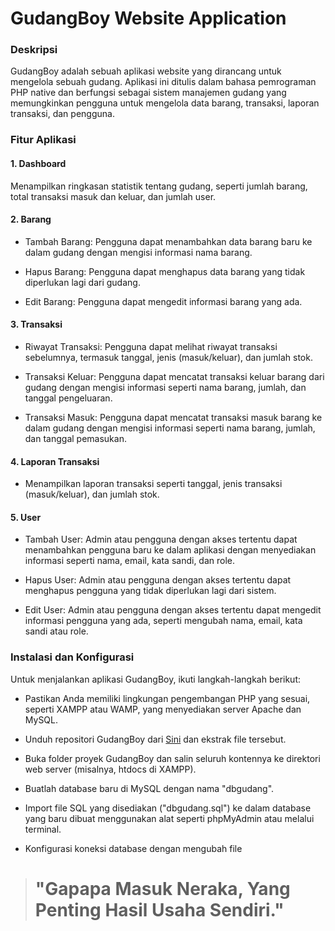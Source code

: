 # GudangBoy Website Application

### Deskripsi

GudangBoy adalah sebuah aplikasi website yang dirancang untuk mengelola sebuah gudang. Aplikasi ini ditulis dalam bahasa pemrograman PHP native dan berfungsi sebagai sistem manajemen gudang yang memungkinkan pengguna untuk mengelola data barang, transaksi, laporan transaksi, dan pengguna.

### Fitur Aplikasi

#### 1. Dashboard

Menampilkan ringkasan statistik tentang gudang, seperti jumlah barang, total transaksi masuk dan keluar, dan jumlah user.

#### 2. Barang

- Tambah Barang: Pengguna dapat menambahkan data barang baru ke dalam gudang dengan mengisi informasi nama barang.

- Hapus Barang: Pengguna dapat menghapus data barang yang tidak diperlukan lagi dari gudang.

- Edit Barang: Pengguna dapat mengedit informasi barang yang ada.

#### 3. Transaksi

- Riwayat Transaksi: Pengguna dapat melihat riwayat transaksi sebelumnya, termasuk tanggal, jenis (masuk/keluar), dan jumlah stok.

- Transaksi Keluar: Pengguna dapat mencatat transaksi keluar barang dari gudang dengan mengisi informasi seperti nama barang, jumlah, dan tanggal pengeluaran.

- Transaksi Masuk: Pengguna dapat mencatat transaksi masuk barang ke dalam gudang dengan mengisi informasi seperti nama barang, jumlah, dan tanggal pemasukan.

#### 4. Laporan Transaksi

- Menampilkan laporan transaksi seperti tanggal, jenis transaksi (masuk/keluar), dan jumlah stok.

#### 5. User

- Tambah User: Admin atau pengguna dengan akses tertentu dapat menambahkan pengguna baru ke dalam aplikasi dengan menyediakan informasi seperti nama, email, kata sandi, dan role.

- Hapus User: Admin atau pengguna dengan akses tertentu dapat menghapus pengguna yang tidak diperlukan lagi dari sistem.

- Edit User: Admin atau pengguna dengan akses tertentu dapat mengedit informasi pengguna yang ada, seperti mengubah nama, email, kata sandi atau role.

### Instalasi dan Konfigurasi

Untuk menjalankan aplikasi GudangBoy, ikuti langkah-langkah berikut:

- Pastikan Anda memiliki lingkungan pengembangan PHP yang sesuai, seperti XAMPP atau WAMP, yang menyediakan server Apache dan MySQL.

- Unduh repositori GudangBoy dari [Sini](https://github.com/Polixyner/gudangboy) dan ekstrak file tersebut.

- Buka folder proyek GudangBoy dan salin seluruh kontennya ke direktori web server (misalnya, htdocs di XAMPP).

- Buatlah database baru di MySQL dengan nama "dbgudang".

- Import file SQL yang disediakan ("dbgudang.sql") ke dalam database yang baru dibuat menggunakan alat seperti phpMyAdmin atau melalui terminal.

- Konfigurasi koneksi database dengan mengubah file

#

#

> # "Gapapa Masuk Neraka, Yang Penting Hasil Usaha Sendiri."
